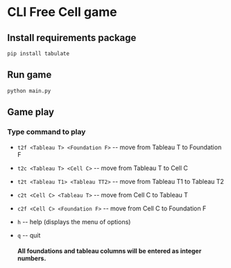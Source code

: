 # CLI Free Cell game

## Install requirements package
```pip install tabulate```

## Run game
```python main.py```

## Game play
### Type command to play
- ```t2f <Tableau T> <Foundation F>``` -- move from Tableau T to Foundation F
- ```t2c <Tableau T> <Cell C>``` -- move from Tableau T to Cell C
- ```t2t <Tableau T1> <Tableau TT2>``` -- move from Tableau T1 to Tableau T2
- ```c2t <Cell C> <Tableau T>``` -- move from Cell C to Tableau T
- ```c2f <Cell C> <Foundation F>``` -- move from Cell C to Foundation F
- ```h``` -- help (displays the menu of options)
- ```q``` -- quit

    #### All foundations and tableau columns will be entered as integer numbers.

